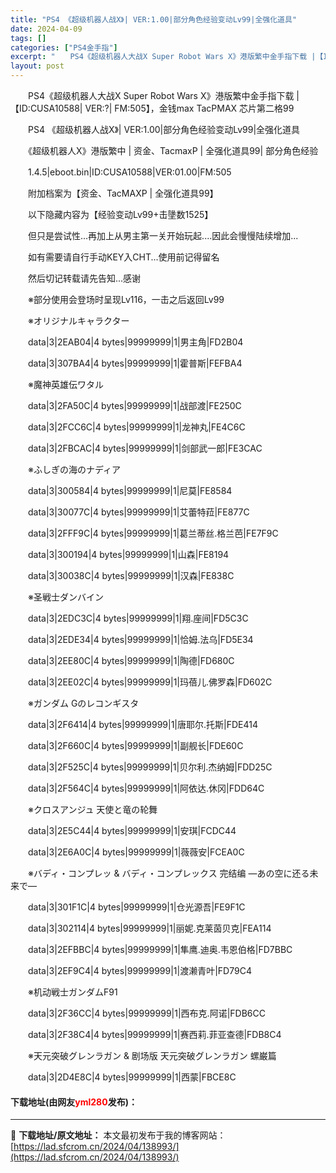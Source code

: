 ```yaml
---
title: "PS4 《超级机器人战X》| VER:1.00|部分角色经验变动Lv99|全强化道具"
date: 2024-04-09
tags: []
categories: ["PS4金手指"]
excerpt: "　　PS4《超级机器人大战X Super Robot Wars X》港版繁中金手指下载 |【ID:CUSA10588| VER:?| FM:505】，金钱max TacPMAX 芯片第二格99 　　PS4 《超级机器人战X》| VER:1.00|部分角色经验变动Lv99|全强化道具 　　《超级机器人&hellip;"
layout: post
---
```


 <p>　　PS4《超级机器人大战X Super Robot Wars X》港版繁中金手指下载 |【ID:CUSA10588| VER:?| FM:505】，金钱max TacPMAX 芯片第二格99</p> <p>　　PS4 《超级机器人战X》| VER:1.00|部分角色经验变动Lv99|全强化道具</p> <p>　　《超级机器人X》港版繁中 | 资金、TacmaxP | 全强化道具99| 部分角色经验</p> <p>　　1.4.5|eboot.bin|ID:CUSA10588|VER:01.00|FM:505</p> <p>　　附加档案为【资金、TacMAXP | 全强化道具99】</p> <p>　　以下隐藏内容为【经验变动Lv99+击墬数1525】</p> <p>　　但只是尝试性...再加上从男主第一关开始玩起....因此会慢慢陆续增加...</p> <p>　　如有需要请自行手动KEY入CHT...使用前记得留名</p> <p>　　然后切记转载请先告知...感谢</p> <p>　　※部分使用会登场时呈现Lv116，一击之后返回Lv99</p> <p>　　※オリジナルキャラクター</p> <p>　　data|3|2EAB04|4 bytes|99999999|1|男主角|FD2B04</p> <p>　　data|3|307BA4|4 bytes|99999999|1|霍普斯|FEFBA4</p> <p>　　※魔神英雄伝ワタル</p> <p>　　data|3|2FA50C|4 bytes|99999999|1|战部渡|FE250C</p> <p>　　data|3|2FCC6C|4 bytes|99999999|1|龙神丸|FE4C6C</p> <p>　　data|3|2FBCAC|4 bytes|99999999|1|剑部武一郎|FE3CAC</p> <p>　　※ふしぎの海のナディア</p> <p>　　data|3|300584|4 bytes|99999999|1|尼莫|FE8584</p> <p>　　data|3|30077C|4 bytes|99999999|1|艾蕾特菈|FE877C</p> <p>　　data|3|2FFF9C|4 bytes|99999999|1|葛兰蒂丝.格兰芭|FE7F9C</p> <p>　　data|3|300194|4 bytes|99999999|1|山森|FE8194</p> <p>　　data|3|30038C|4 bytes|99999999|1|汉森|FE838C</p> <p>　　※圣戦士ダンバイン</p> <p>　　data|3|2EDC3C|4 bytes|99999999|1|翔.座间|FD5C3C</p> <p>　　data|3|2EDE34|4 bytes|99999999|1|恰姆.法乌|FD5E34</p> <p>　　data|3|2EE80C|4 bytes|99999999|1|陶德|FD680C</p> <p>　　data|3|2EE02C|4 bytes|99999999|1|玛蓓儿.佛罗森|FD602C</p> <p>　　※ガンダム Gのレコンギスタ</p> <p>　　data|3|2F6414|4 bytes|99999999|1|唐耶尔.托斯|FDE414</p> <p>　　data|3|2F660C|4 bytes|99999999|1|副舰长|FDE60C</p> <p>　　data|3|2F525C|4 bytes|99999999|1|贝尔利.杰纳姆|FDD25C</p> <p>　　data|3|2F564C|4 bytes|99999999|1|阿依达.休冈|FDD64C</p> <p>　　※クロスアンジュ 天使と竜の轮舞</p> <p>　　data|3|2E5C44|4 bytes|99999999|1|安琪|FCDC44</p> <p>　　data|3|2E6A0C|4 bytes|99999999|1|薇薇安|FCEA0C</p> <p>　　※バディ・コンプレッ &amp; バディ・コンプレックス 完结编 ―あの空に还る未来で―</p> <p>　　data|3|301F1C|4 bytes|99999999|1|仓光源吾|FE9F1C</p> <p>　　data|3|302114|4 bytes|99999999|1|丽妮.克莱茵贝克|FEA114</p> <p>　　data|3|2EFBBC|4 bytes|99999999|1|隼鹰.迪奥.韦恩伯格|FD7BBC</p> <p>　　data|3|2EF9C4|4 bytes|99999999|1|渡濑青叶|FD79C4</p> <p>　　※机动戦士ガンダムF91</p> <p>　　data|3|2F36CC|4 bytes|99999999|1|西布克.阿诺|FDB6CC</p> <p>　　data|3|2F38C4|4 bytes|99999999|1|赛西莉.菲亚查德|FDB8C4</p> <p>　　※天元突破グレンラガン &amp; 剧场版 天元突破グレンラガン 螺巌篇</p> <p>　　data|3|2D4E8C|4 bytes|99999999|1|西蒙|FBCE8C</p> <p><h4>下载地址(由网友<font color="red">yml280</font>发布)：</h4></p> 

---
📖 **下载地址/原文地址：** 本文最初发布于我的博客网站：[https://lad.sfcrom.cn/2024/04/138993/](https://lad.sfcrom.cn/2024/04/138993/)
